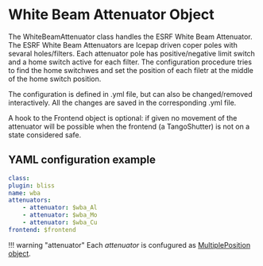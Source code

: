 # White Beam Attenuator Object

The WhiteBeamAttenuator class handles the ESRF White Beam Attenuator.
The ESRF White Beam Attenuators are Icepap driven coper poles with sevaral
holes/filters.
Each attenuator pole has positive/negative limit switch and a home switch
active for each filter. The configuration procedure tries to find
the home switchwes and set the position of each filetr at the middle of the
home switch position.

The configuration is defined in .yml file, but can also be changed/removed
interactively. All the changes are saved in the corresponding .yml file.

A hook to the Frontend object is optional: if given no movement of the attenuator
will be possible when the frontend (a TangoShutter) is not on a state considered safe.


## YAML configuration example


```yaml
class: 
plugin: bliss
name: wba
attenuators:
    - attenuator: $wba_Al
    - attenuator: $wba_Mo
    - attenuator: $wba_Cu
frontend: $frontend
```

!!! warning "attenuator"
Each *attenuator* is confugured as [MultiplePosition object](config_mp.md).
